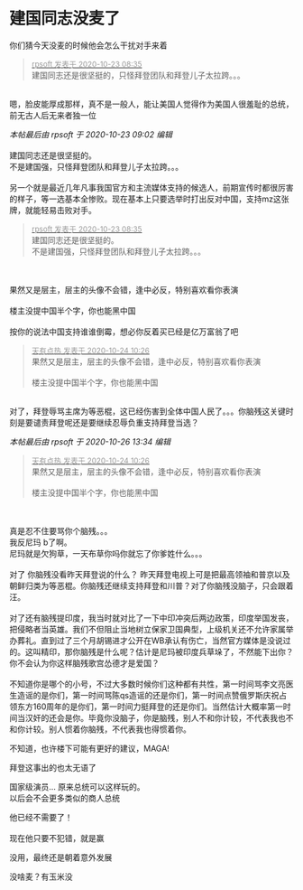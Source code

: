 # 建国同志没麦了


你们猜今天没麦的时候他会怎么干扰对手来着<img src="static/image/smiley/default/lol.gif" smilieid="12" border="0" alt="" /> 

<div class="quote"><blockquote><font size="2"><a href="https://www.hostloc.com/forum.php?mod=redirect&amp;goto=findpost&amp;pid=9339256&amp;ptid=757458" target="_blank"><font color="#999999">rpsoft 发表于 2020-10-23 08:35</font></a></font><br />
建国同志还是很坚挺的，只怪拜登团队和拜登儿子太拉跨。。。</blockquote></div><br />
嗯，脸皮能厚成那样，真不是一般人，能让美国人觉得作为美国人很羞耻的总统，前无古人后无来者独一位

<i class="pstatus"> 本帖最后由 rpsoft 于 2020-10-23 09:02 编辑 </i><br />
<br />
建国同志还是很坚挺的。<br />
不是建国强，只怪拜登团队和拜登儿子太拉跨。。。<br />
<br />
另一个就是最近几年凡事我国官方和主流媒体支持的候选人，前期宣传时都很厉害的样子，等一选基本全惨败。现在基本上只要选举时打出反对中国，支持mz这张牌，就能轻易击败对手。

<div class="quote"><blockquote><font size="2"><a href="https://www.hostloc.com/forum.php?mod=redirect&amp;goto=findpost&amp;pid=9339256&amp;ptid=757458" target="_blank"><font color="#999999">rpsoft 发表于 2020-10-23 08:35</font></a></font><br />
建国同志还是很坚挺的。<br />
不是建国强，只怪拜登团队和拜登儿子太拉跨。。。</blockquote></div><br />
<br />
果然又是层主，层主的头像不会错，逢中必反，特别喜欢看你表演<br />
<br />
楼主没提中国半个字，你也能黑中国<br />
<br />
按你的说法中国支持谁谁倒霉，想必你反着买已经是亿万富翁了吧<img src="static/image/smiley/default/lol.gif" smilieid="12" border="0" alt="" />

<div class="quote"><blockquote><font size="2"><a href="https://www.hostloc.com/forum.php?mod=redirect&amp;goto=findpost&amp;pid=9344651&amp;ptid=757458" target="_blank"><font color="#999999">天有点热 发表于 2020-10-24 10:26</font></a></font><br />
果然又是层主，层主的头像不会错，逢中必反，特别喜欢看你表演<br />
<br />
楼主没提中国半个字，你也能黑中国</blockquote></div><br />
对了，拜登辱骂主席为等恶棍，这已经伤害到全体中国人民了。。。你脑残这关键时刻是要谴责拜登呢还是要继续忍辱负重支持拜登当选？

<i class="pstatus"> 本帖最后由 rpsoft 于 2020-10-26 13:34 编辑 </i><br />
<div class="quote"><blockquote><font size="2"><a href="https://www.hostloc.com/forum.php?mod=redirect&amp;goto=findpost&amp;pid=9344651&amp;ptid=757458" target="_blank"><font color="#999999">天有点热 发表于 2020-10-24 10:26</font></a></font><br />
果然又是层主，层主的头像不会错，逢中必反，特别喜欢看你表演<br />
<br />
楼主没提中国半个字，你也能黑中国</blockquote></div><br />
<br />
真是忍不住要骂你个脑残。。。<br />
我反尼玛 b了啊。<br />
尼玛就是欠狗草，一天布草你吗你就忘了你爹姓什么。。。<br />
<br />
对了 你脑残没看昨天拜登说的什么？ 昨天拜登电视上可是把最高领袖和普京以及朝鲜归类为等恶棍。你脑残还继续支持拜登和川普？对了你脑残没脑子，只会跟着汪。<br />
<br />
对了还有脑残提印度，我当时就对比了一下中印冲突后两边政策，印度举国发丧，把侵略者当英雄。我们不但阻止当地树立保家卫国典型，上级机关还不允许家属举办葬礼。直到过了三个月胡锡进才公开在WB承认有伤亡，当然官方媒体是没说过的。这叫精印，那你脑残是什么呢？估计是尼玛被印度兵草垛了，不然能下出你？你不会认为你这样脑残歌宫怂德才是爱国？<br />
<br />
不知道你是哪个的小号，不过大多数时候你们这种都有共性，第一时间骂李文亮医生造谣的是你们，第一时间骂陈qs造谣的还是你们，第一时间点赞俄罗斯庆祝占领东方160周年的是你们，第一时间力挺拜登的还是你们。当然估计大概率第一时间当汉奸的还会是你。毕竟你没脑子，你是脑残，别人不和你计较，不代表我也不和你计较。别人惯着你脑残，不代表我也得惯着你。

不知道，也许楼下可能有更好的建议，MAGA!

拜登这事出的也太无语了<img id="aimg_gyCdS" onclick="zoom(this, this.src, 0, 0, 0)" class="zoom" src="https://cdn.jsdelivr.net/gh/hishis/forum-master/public/images/patch.gif" onmouseover="img_onmouseoverfunc(this)" onload="thumbImg(this)" border="0" alt="" />

国家级演员… 原来总统可以这样玩的。<br />
以后会不会更多类似的商人总统

他已经不需要了！<br />
<br />
现在他只要不犯错，就是赢

没用，最终还是朝着意外发展

没啥麦？有玉米没
